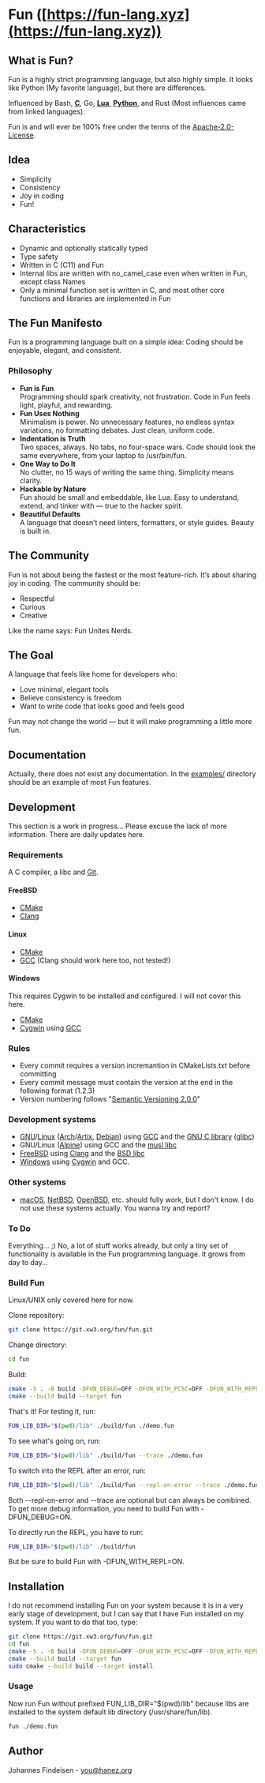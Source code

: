 # Fun ([https://fun-lang.xyz](https://fun-lang.xyz))

## What is Fun?

Fun is a highly strict programming language, but also highly simple. It looks like Python (My favorite language), but there are differences.

Influenced by Bash, **[C](https://en.wikipedia.org/wiki/The_C_Programming_Language)**, Go, **[Lua](https://www.lua.org/)**, **[Python](https://www.python.org/)**, and Rust (Most influences came from linked languages).

Fun is and will ever be 100% free under the terms of the [Apache-2.0-License](https://opensource.org/license/apache-2-0).

## Idea

- Simplicity
- Consistency
- Joy in coding
- Fun!

## Characteristics

- Dynamic and optionally statically typed
- Type safety
- Written in C (C11) and Fun
- Internal libs are written with no_camel_case even when written in Fun, except class Names
- Only a minimal function set is written in C, and most other core functions and libraries are implemented in Fun

## The Fun Manifesto

Fun is a programming language built on a simple idea:
Coding should be enjoyable, elegant, and consistent.

### Philosophy

- **Fun is Fun**<br>
  Programming should spark creativity, not frustration. Code in Fun feels light, playful, and rewarding.
- **Fun Uses Nothing**<br>
  Minimalism is power. No unnecessary features, no endless syntax variations, no formatting debates. Just clean, uniform code.
- **Indentation is Truth**<br>
  Two spaces, always. No tabs, no four-space wars. Code should look the same everywhere, from your laptop to /usr/bin/fun.
- **One Way to Do It**<br>
  No clutter, no 15 ways of writing the same thing. Simplicity means clarity.
- **Hackable by Nature**<br>
  Fun should be small and embeddable, like Lua. Easy to understand, extend, and tinker with — true to the hacker spirit.
- **Beautiful Defaults**<br>
  A language that doesn’t need linters, formatters, or style guides. Beauty is built in.

## The Community

Fun is not about being the fastest or the most feature-rich. It’s about sharing joy in coding. The community should be:

- Respectful
- Curious
- Creative

Like the name says: Fun Unites Nerds.

## The Goal

A language that feels like home for developers who:

- Love minimal, elegant tools
- Believe consistency is freedom
- Want to write code that looks good and feels good

Fun may not change the world — but it will make programming a little more fun.

## Documentation

Actually, there does not exist any documentation. In the [examples/](https://git.xw3.org/fun/fun/src/branch/main/examples) directory should be an example of most Fun features.

## Development

This section is a work in progress... Please excuse the lack of more information. There are daily updates here.

### Requirements

A C compiler, a libc and [Git](https://git-scm.com/).

#### FreeBSD

- [CMake](https://cmake.org/)
- [Clang](https://clang.llvm.org/)

#### Linux

- [CMake](https://cmake.org/)
- [GCC](https://gcc.gnu.org/) (Clang should work here too, not tested!)

#### Windows

This requires Cygwin to be installed and configured. I will not cover this here.

- [CMake](https://cmake.org/)
- [Cygwin](https://cygwin.com/) using [GCC](https://gcc.gnu.org/)

### Rules

- Every commit requires a version incremantion in CMakeLists.txt before committing
- Every commit message must contain the version at the end in the following format (1.2.3)
- Version numbering follows "[Semantic Versioning 2.0.0](https://semver.org/spec/v2.0.0.html)"

### Development systems

- [GNU](https://gnu.org/)/[Linux](https://kernel.org/) ([Arch](https://archlinux.org/)/[Artix](https://artixlinux.org/), [Debian](https://www.debian.org/)) using [GCC](https://gcc.gnu.org/) and the [GNU C library](https://www.gnu.org/software/libc/) ([glibc](https://en.wikipedia.org/wiki/Glibc))
- GNU/Linux ([Alpine](https://alpinelinux.org/)) using GCC and the [musl libc](https://musl.libc.org/)
- [FreeBSD](https://www.freebsd.org/) using [Clang](https://clang.llvm.org/) and the [BSD libc](https://en.wikipedia.org/wiki/C_standard_library#BSD_libc)
- [Windows](https://en.wikipedia.org/wiki/Microsoft_Windows) using [Cygwin](https://www.cygwin.com/) and GCC.

### Other systems

- [macOS](https://en.wikipedia.org/wiki/MacOS), [NetBSD](https://netbsd.org/), [OpenBSD](https://www.openbsd.org/), etc. should fully work, but I don't know. I do not use these systems actually. You wanna try and report?

### To Do

Everything... ;) No, a lot of stuff works already, but only a tiny set of functionality is available in the Fun programming language. It grows from day to day...

### Build Fun

Linux/UNIX only covered here for now.

Clone repository:

```bash
git clone https://git.xw3.org/fun/fun.git
```

Change directory:

```bash
cd fun
```

Build:

```bash
cmake -S . -B build -DFUN_DEBUG=OFF -DFUN_WITH_PCSC=OFF -DFUN_WITH_REPL=ON
cmake --build build --target fun
```

That's it! For testing it, run:

```bash
FUN_LIB_DIR="$(pwd)/lib" ./build/fun ./demo.fun
```

To see what's going on, run:

```bash
FUN_LIB_DIR="$(pwd)/lib" ./build/fun --trace ./demo.fun
```

To switch into the REPL after an error, run:

```bash
FUN_LIB_DIR="$(pwd)/lib" ./build/fun --repl-on-error --trace ./demo.fun
```

Both --repl-on-error and --trace are optional but can always be combined. To get 
more debug information, you need to build Fun with -DFUN_DEBUG=ON.

To directly run the REPL, you have to run:

```bash
FUN_LIB_DIR="$(pwd)/lib" ./build/fun
```

But be sure to build Fun with -DFUN_WITH_REPL=ON.

## Installation

I do not recommend installing Fun on your system because it is in a very early 
stage of development, but I can say that I have Fun installed on my system. If 
you want to do that too, type:

```bash
git clone https://git.xw3.org/fun/fun.git
cd fun
cmake -S . -B build -DFUN_DEBUG=OFF -DFUN_WITH_PCSC=OFF -DFUN_WITH_REPL=ON
cmake --build build --target fun
sudo cmake --build build --target install
```

### Usage

Now run Fun without prefixed FUN_LIB_DIR="$(pwd)/lib" because libs are installed to the 
system default lib directory (/usr/share/fun/lib).

```bash
fun ./demo.fun
```

## Author

Johannes Findeisen - you@hanez.org
